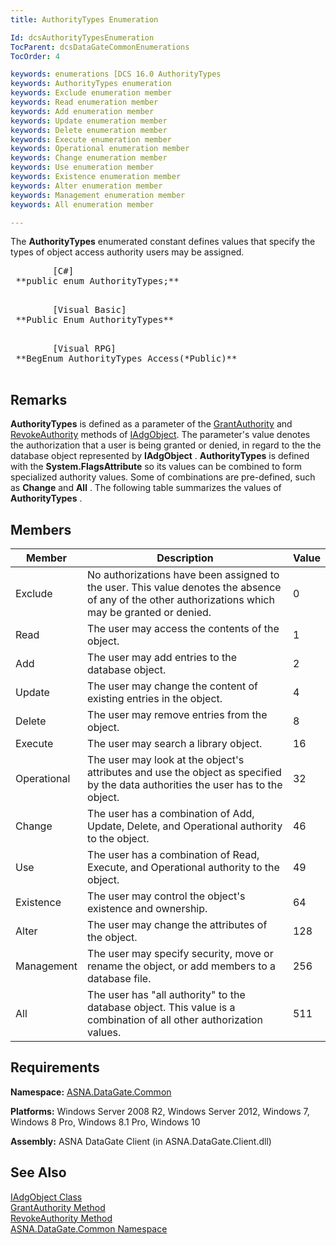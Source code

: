 ```yaml
---
title: AuthorityTypes Enumeration

Id: dcsAuthorityTypesEnumeration
TocParent: dcsDataGateCommonEnumerations
TocOrder: 4

keywords: enumerations [DCS 16.0 AuthorityTypes
keywords: AuthorityTypes enumeration
keywords: Exclude enumeration member
keywords: Read enumeration member
keywords: Add enumeration member
keywords: Update enumeration member
keywords: Delete enumeration member
keywords: Execute enumeration member
keywords: Operational enumeration member
keywords: Change enumeration member
keywords: Use enumeration member
keywords: Existence enumeration member
keywords: Alter enumeration member
keywords: Management enumeration member
keywords: All enumeration member

---
```


The <span> **AuthorityTypes** </span> enumerated constant defines values that specify the types of object access authority users may be assigned. 
<pre class="prettyprint">
        <span class="lang">[C#]</span>
 **public enum AuthorityTypes;** 
      </pre>
<pre class="prettyprint">
        <span class="lang">[Visual Basic] </span>
 **Public Enum AuthorityTypes** 
      </pre>
<pre class="prettyprint">
        <span class="lang">[Visual RPG]</span>
 **BegEnum AuthorityTypes Access(*Public)** 
      </pre>

## Remarks

**AuthorityTypes** is defined as a parameter of the [ GrantAuthority](iadg-object-class-grant-authority-method.html) and [RevokeAuthority](iadg-object-class-revoke-authority-method.html) methods of [IAdgObject](iadg-object-class.html). The parameter's value denotes the authorization that a user is being granted or denied, in regard to the the database object represented by **IAdgObject** . **AuthorityTypes** is defined with the **System.FlagsAttribute** so its values can be combined to form specialized authority values. Some of combinations are pre-defined, such as **Change** and **All** . The following table summarizes the values of **AuthorityTypes** . 
## Members



| Member | Description | Value |
| ---- | ---- | ---- |
| Exclude | No authorizations have been assigned to the user. This value denotes the absence of any of the other authorizations which may be granted or denied. | 0 |
| Read | The user may access the contents of the object. | 1 |
| Add | The user may add entries to the database object. | 2 |
| Update | The user may change the content of existing entries in the object. | 4 |
| Delete | The user may remove entries from the object. | 8 |
| Execute | The user may search a library object. | 16 |
| Operational | The user may look at the object's attributes and use the object as specified by the data authorities the user has to the object. | 32 |
| Change | The user has a combination of Add, Update, Delete, and Operational authority to the object. | 46 |
| Use | The user has a combination of Read, Execute, and Operational authority to the object. | 49 |
| Existence | The user may control the object's existence and ownership. | 64 |
| Alter | The user may change the attributes of the object. | 128 |
| Management | The user may specify security, move or rename the object, or add members to a database file. | 256 |
| All | The user has "all authority" to the database object. This value is a combination of all other authorization values. | 511 |



## Requirements

**Namespace:** [ASNA.DataGate.Common](datagate-common-namespace.html) 

**Platforms:** Windows Server 2008 R2, Windows Server 2012, Windows 7, Windows 8 Pro, Windows 8.1 Pro, Windows 10

**Assembly:** ASNA DataGate Client (in ASNA.DataGate.Client.dll)
## See Also


[IAdgObject Class](iadg-object-class.html)
      <br />
[GrantAuthority Method](iadg-object-class-grant-authority-method.html)
      <br />
[RevokeAuthority Method](iadg-object-class-revoke-authority-method.html) <br />
[ASNA.DataGate.Common Namespace](datagate-common-namespace.html)

